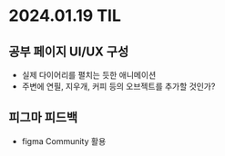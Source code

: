 # 2024.01.19 TIL

## 공부 페이지 UI/UX 구성
- 실제 다이어리를 펼치는 듯한 애니메이션
- 주변에 연필, 지우개, 커피 등의 오브젝트를 추가할 것인가?

## 피그마 피드백
- figma Community 활용